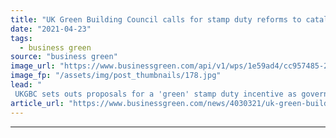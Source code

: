 ```yaml
---
title: "UK Green Building Council calls for stamp duty reforms to catalyse green home retrofit market"
date: "2021-04-23"
tags: 
  - business green
source: "business green"
image_url: "https://www.businessgreen.com/api/v1/wps/1e59ad4/cc957485-22ab-45ed-91f5-0a0dffd1cae8/6/iStock-1148222645-185x114.jpg"
image_fp: "/assets/img/post_thumbnails/178.jpg"
lead: "
 UKGBC sets outs proposals for a 'green' stamp duty incentive as government data reveals record interest for Green Homes Grant in its final month  ..."
article_url: "https://www.businessgreen.com/news/4030321/uk-green-building-council-calls-stamp-duty-reforms-catalyse-green-home-retrofit-market"
---
```


---
